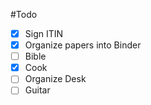 #Todo 

- [x] Sign ITIN
- [x] Organize papers into Binder
- [ ] Bible
- [x] Cook
- [ ] Organize Desk
- [ ] Guitar
